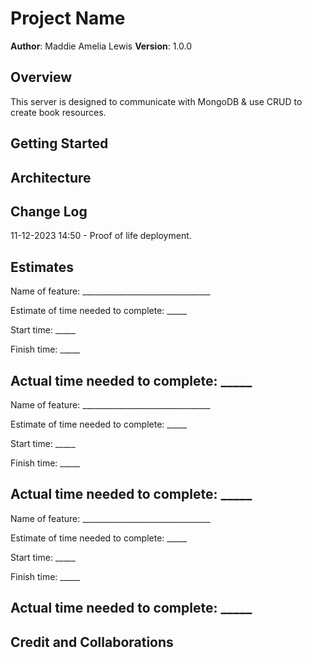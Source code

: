 # Project Name

**Author**: Maddie Amelia Lewis
**Version**: 1.0.0 

## Overview
This server is designed to communicate with MongoDB & use CRUD to create book resources. 

## Getting Started
<!-- What are the steps that a user must take in order to build this app on their own machine and get it running? -->


## Architecture
<!-- Provide a detailed description of the application design. What technologies (languages, libraries, etc) you're using, and any other relevant design information. -->

## Change Log
<!-- Use this area to document the iterative changes made to your application as each feature is successfully implemented. Use time stamps. Here's an example:

01-01-2001 4:59pm - Application now has a fully-functional express server, with a GET route for the location resource. -->

11-12-2023 14:50 - Proof of life deployment.

## Estimates
<!-- See below -->
Name of feature: ________________________________

Estimate of time needed to complete: _____

Start time: _____

Finish time: _____

Actual time needed to complete: _____
---
Name of feature: ________________________________

Estimate of time needed to complete: _____

Start time: _____

Finish time: _____

Actual time needed to complete: _____
---
Name of feature: ________________________________

Estimate of time needed to complete: _____

Start time: _____

Finish time: _____

Actual time needed to complete: _____
---

## Credit and Collaborations
<!-- Give credit (and a link) to other people or resources that helped you build this application. -->